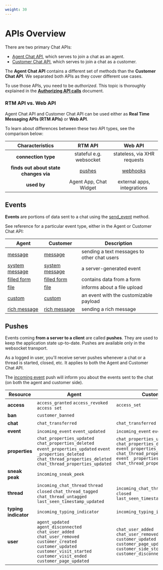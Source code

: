 ```yaml
---
weight: 30
---
```


# APIs Overview

There are two primary Chat APIs:

- [Agent Chat API](https://developers.livechatinc.com/beta-docs/agent-chat-api/), which serves to join a chat as an agent.
- [Customer Chat API](https://developers.livechatinc.com/beta-docs/customer-chat-api/), which serves to join a chat as a customer.

The **Agent Chat API** contains a different set of methods than the **Customer Chat API**. We separated both APIs as they cover different use cases. 

To use those APIs, you need to be _authorized_. This topic is thoroughly explained in the [**Authorizing API calls**](../authorization) document.

### RTM API vs. Web API

Agent Chat API and Customer Chat API can be used either as **Real Time Messaging APIs (RTM APIs)** or **Web API**. 

To learn about differences between these two API types, see the comparison below:


|**Characteristics**|     **RTM API**      | **Web API**               |
|:-----------------:|:--------------------:|:-------------------------:|
|**connection type**|   stateful  e.g. websocket        |  stateless, via XHR requests     |
| **finds out about state changes via**  |   [pushes](#pushes)      |    [webhooks](#webhooks)   |
|**used by** |Agent App, Chat Widget|external apps, integrations|


<!-- RTM API enables real-time communication. Websocket transport allows for **pushes**, which are server-client methods used to keep application state up-to-date. In case of the Agent App and the Chat Widget, the continuous connection is crucial. That's why they both implement RTM API. 

Integrations built upon the LiveChat Platform don't usually need to keep the connection open continuously. In the context of app functioning, short delays are insignificant. It's the reason why **Web API** is more commonly used than **RTM API** when building an integration. Just like REST API, Web API is based on sending the **request** and getting the **response**. Instead of pushes, Web API makes use of **webhooks**.
-->

## Events

**Events** are portions of data sent to a chat using the [send_event](https://developers.livechatinc.com/beta-docs/agent-chat-api/#send-event) method. 

See reference for a particular event type, either in the Agent or Customer Chat API: 

| Agent  | Customer | Description |
|-------|--------| --------| 
| [message](../agent-chat-api/#message)   |   [message](../customer-chat-api/#message)   | sending a text messages to other chat users|
| [system message](../agent-chat-api/#system-message) |   [system message](../customer-chat-api/#system-message)   | a server-generated event|
| [filled form](../agent-chat-api/#filled-form) |   [filled form](../customer-chat-api/#filled-form)   | contains data from a form |
| [file](../agent-chat-api/#file) |   [file](../customer-chat-api/#file)   | informs about a file upload |
| [custom](../agent-chat-api/#custom) |   [custom](../customer-chat-api/#custom)   | an event with the customizable payload |
| [rich message](../agent-chat-api/#rich-message) |   [rich message](../customer-chat-api/#rich-message)   | sending a rich message |

## Pushes

Events coming **from a server to a client** are called **pushes**. They are used to keep the application state up-to-date. Pushes are available only in the websocket transport.

As a logged in user, you'll receive server pushes whenever a chat or a thread is started, closed, etc. It applies to both the Agent and Customer Chat API. 

The [incoming event](../agent-chat-api/#incoming-event) push will inform you about the events sent to the chat (on both the agent and customer side).


| Resource  | Agent | Customer |
|-------|--------| --------| 
| **access**   | `access_granted` `access_revoked` `access set` | `access_set` |
| **ban** | `customer_banned` | |
| **chat** | `chat_transferred`      | `chat_transferred` |
| **event** |`incoming_event`  `event_updated`| `incoming_event`  `event_updated` |
| **properties** | `chat_properties_updated` `chat_properties_deleted` `event_properties_updated` `event _properties_deleted` `chat_thread_properties_deleted` `chat_thread_properties_updated`| `chat_properties_updated` `chat_properties_deleted` `event_properties_updated` `chat_thread_properties_deleted` `event _properties_deleted` `chat_thread_properties_updated` |
| **sneak peak** | `incoming_sneak_peek`  |  |
| **thread** | `incoming_chat_thread` `thread closed` `chat_thread_tagged` `chat_thread_untagged` `last_seen_timestamp_updated` | `incoming_chat_thread` `thread closed` `last_seen_timestamp_updated` |
| **typing indicator** | `incoming_typing_indicator`  | `incoming_typing_indicator` |
| **user** | `agent_updated` `agent_disconnected` `chat_user_added` `chat_user_removed` `customer_created` `customer_updated` `customer_visit_started` `customer_visit_ended` `customer_page_updated` | `chat_user_added` `chat_user_removed` `customer_updated` `customer_page_updated` `customer_side_storage_updated` `customer_disconnected`|

<!-- Gdzie dac: incoming_rich_message_postback oraz incoming_multicast? -->


